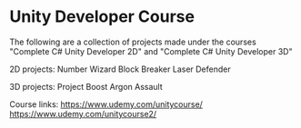# Unity Developer Course

The following are a collection of projects made under the courses "Complete C# Unity Developer 2D" and "Complete C# Unity Developer 3D"

2D projects:
Number Wizard
Block Breaker
Laser Defender

3D projects:
Project Boost
Argon Assault

Course links:
https://www.udemy.com/unitycourse/
https://www.udemy.com/unitycourse2/

